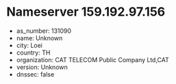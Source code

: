 # Nameserver 159.192.97.156

* as_number: 131090
* name: Unknown
* city: Loei
* country: TH
* organization: CAT TELECOM Public Company Ltd,CAT
* version: Unknown
* dnssec: false
